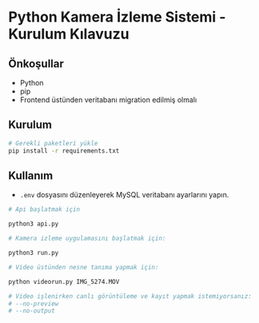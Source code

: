 # Python Kamera İzleme Sistemi - Kurulum Kılavuzu

## Önkoşullar
- Python
- pip
- Frontend üstünden veritabanı migration edilmiş olmalı

## Kurulum
```bash
# Gerekli paketleri yükle
pip install -r requirements.txt
```

## Kullanım
- `.env` dosyasını düzenleyerek MySQL veritabanı ayarlarını yapın.

```bash
# Api başlatmak için

python3 api.py
```

```bash
# Kamera izleme uygulamasını başlatmak için:

python3 run.py
```
```bash
# Video üstünden nesne tanıma yapmak için:

python videorun.py IMG_5274.MOV

# Video işlenirken canlı görüntüleme ve kayıt yapmak istemiyorsanız:
# --no-preview
# --no-output
```
